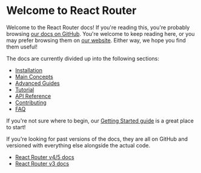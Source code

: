 # Welcome to React Router

Welcome to the React Router docs! If you're reading this, you're probably
browsing [our docs on GitHub](/docs). You're welcome to keep reading here, or
you may prefer browsing them on [our website](#TODO). Either way, we hope you
find them useful!

The docs are currently divided up into the following sections:

- [Installation](installation)
- [Main Concepts](main-concepts)
- [Advanced Guides](advanced-guides)
- [Tutorial](tutorial)
- [API Reference](api-reference)
- [Contributing](contributing.md)
- [FAQ](faq.md)

If you're not sure where to begin, our [Getting Started
guide](installation/getting-started.md) is a great place to start!

If you're looking for past versions of the docs, they are all on GitHub and
versioned with everything else alongside the actual code.

- [React Router v4/5 docs](#TODO)
- [React Router v3 docs](#TODO)

